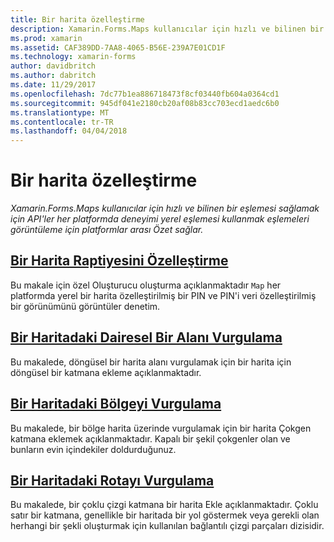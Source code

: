 ```yaml
---
title: Bir harita özelleştirme
description: Xamarin.Forms.Maps kullanıcılar için hızlı ve bilinen bir eşlemesi sağlamak için API'ler her platformda deneyimi yerel eşlemesi kullanmak eşlemeleri görüntüleme için platformlar arası Özet sağlar.
ms.prod: xamarin
ms.assetid: CAF389DD-7AA8-4065-B56E-239A7E01CD1F
ms.technology: xamarin-forms
author: davidbritch
ms.author: dabritch
ms.date: 11/29/2017
ms.openlocfilehash: 7dc77b1ea886718473f8cf03440fb604a0364cd1
ms.sourcegitcommit: 945df041e2180cb20af08b83cc703ecd1aedc6b0
ms.translationtype: MT
ms.contentlocale: tr-TR
ms.lasthandoff: 04/04/2018
---
```

# <a name="customizing-a-map"></a>Bir harita özelleştirme

_Xamarin.Forms.Maps kullanıcılar için hızlı ve bilinen bir eşlemesi sağlamak için API'ler her platformda deneyimi yerel eşlemesi kullanmak eşlemeleri görüntüleme için platformlar arası Özet sağlar._

## <a name="customizing-a-map-pincustomized-pinmd"></a>[Bir Harita Raptiyesini Özelleştirme](customized-pin.md)

Bu makale için özel Oluşturucu oluşturma açıklanmaktadır `Map` her platformda yerel bir harita özelleştirilmiş bir PIN ve PIN'i veri özelleştirilmiş bir görünümünü görüntüler denetim.

## <a name="highlighting-a-circular-area-on-a-mapcircle-map-overlaymd"></a>[Bir Haritadaki Dairesel Bir Alanı Vurgulama](circle-map-overlay.md)

Bu makalede, döngüsel bir harita alanı vurgulamak için bir harita için döngüsel bir katmana ekleme açıklanmaktadır.

## <a name="highlighting-a-region-on-a-mappolygon-map-overlaymd"></a>[Bir Haritadaki Bölgeyi Vurgulama](polygon-map-overlay.md)

Bu makalede, bir bölge harita üzerinde vurgulamak için bir harita Çokgen katmana eklemek açıklanmaktadır. Kapalı bir şekil çokgenler olan ve bunların evin içindekiler doldurduğunuz.

## <a name="highlighting-a-route-on-a-mappolyline-map-overlaymd"></a>[Bir Haritadaki Rotayı Vurgulama](polyline-map-overlay.md)

Bu makalede, bir çoklu çizgi katmana bir harita Ekle açıklanmaktadır. Çoklu satır bir katmana, genellikle bir haritada bir yol göstermek veya gerekli olan herhangi bir şekli oluşturmak için kullanılan bağlantılı çizgi parçaları dizisidir.
